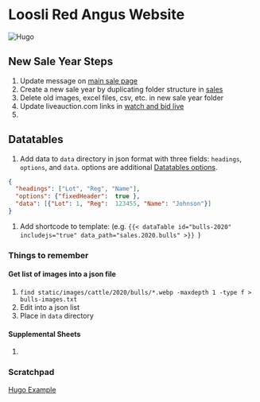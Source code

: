 # Loosli Red Angus Website
![Hugo](https://github.com/jloosli/red-angus-site/workflows/Hugo/badge.svg)

## New Sale Year Steps

1. Update message on [main sale page](content/_index.md)
2. Create a new sale year by duplicating folder structure in [sales](content/sales)
3. Delete old images, excel files, csv, etc. in new sale year folder
4. Update liveauction.com links in [watch and bid live](content/watch-and-bid-live.md)
5. 

## Datatables

1. Add data to `data` directory in json format with three fields: `headings`,
`options`, and `data`. options are additional [Datatables options](https://datatables.net/reference/option/).
```json
{
  "headings": ["Lot", "Reg", "Name"],
  "options": {"fixedHeader":  true },
  "data": [{"Lot": 1, "Reg":  123455, "Name": "Johnson"}]
}
```
1. Add shortcode to template: (e.g. `{{< dataTable id="bulls-2020" includejs="true" data_path="sales.2020.bulls" >}}
`)

### Things to remember

#### Get list of images into a json file

1. `find static/images/cattle/2020/bulls/*.webp -maxdepth 1 -type f > bulls-images.txt`
1. Edit into a json list
1. Place in `data` directory

#### Supplemental Sheets
1. 

### Scratchpad
[Hugo Example](https://gitlab.com/lego2018/hugo-template-musterprojekt/-/tree/develop/)

